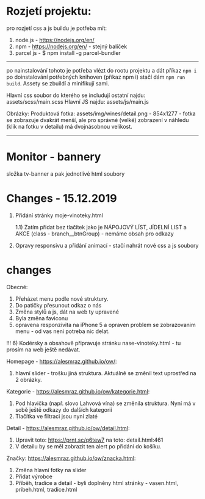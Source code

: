 # Rozjetí projektu:
pro rozjetí css a js buildu je potřeba mít:

1) node.js - https://nodejs.org/en/
2) npm - https://nodejs.org/en/ - stejný balíček
3) parcel js - $ npm install -g parcel-bundler

----
po nainstalování tohoto je potřeba vlézt do rootu projektu a dát příkaz `npm i`
po doinstalování potřebných knihoven (příkaz npm i) stačí dám `npm run build`. Assety se zbuildí a minifikují sami.


Hlavní css soubor do kterého se includují ostatní najdu: assets/scss/main.scss
Hlavní JS najdu: assets/js/main.js

Obrázky:
Produktová fotka: assets/img/wines/detail.png - 854x1277 - fotka se zobrazuje dvakrát menší, ale pro správné (velké) zobrazení v náhledu (klik na fotku v detailu) má dvojnásobnou velikost.


------------------------------------------------------

# Monitor - bannery
složka tv-banner a pak jednotlivé html soubory

# Changes - 15.12.2019
1) Přidání stránky moje-vinoteky.html
    
    1.1) Zatím přidat bez tlačítek jako je NÁPOJOVÝ LÍST, JÍDELNÍ LIST a AKCE (class - branch__btnGroup) - nemáme obsah pro odkazy

2) Opravy responsivu a přidání animací - stačí nahrát nové css a js soubory


# changes

Obecné:
1) Přeházet menu podle nové struktury.
2) Do patičky přesunout odkaz o nás
3) Změna stylů a js, dát na web ty upravené 
4) Byla změna faviconu
5) opravena responzivita na iPhone 5 a opraven problem se zobrazovanim menu - od vas neni potreba nic delat.

!!! 6) Kodérsky a obsahově připravuje stránku nase-vinoteky.html - tu prosím na web ještě nedávat.

Homepage - https://alesmraz.github.io/ow/:
1) hlavní slider - trošku jiná struktura. Aktuálně se změnil text uprostřed na 2 obrázky.

Kategorie - https://alesmraz.github.io/ow/kategorie.html:
1) Pod hlavička (např. slovo Lahvová vína) se změnila struktura. Nyní má v sobě ještě odkazy do dalších kategorií
2) Tlačítka ve filtraci jsou nyní zlaté

Detail - https://alesmraz.github.io/ow/detail.html:
1) Upravit toto: https://prnt.sc/q6tew7 na toto: detail.html:461
2) V detailu by se měl zobrazit ten alert po přidání do košíku.

Značky: https://alesmraz.github.io/ow/znacka.html:
1) Změna hlavní fotky na slider
2) Přidat výrobce
3) Příběh, tradice a detail - byli doplněny html stránky - vasen.html, pribeh.html, tradice.html